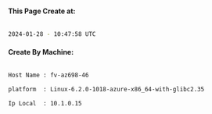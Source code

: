 
   
#### This Page Create at:

```bash

2024-01-28 - 10:47:58 UTC

```

#### Create By Machine:

```bash

Host Name : fv-az698-46

platform  : Linux-6.2.0-1018-azure-x86_64-with-glibc2.35

Ip Local  : 10.1.0.15

```

